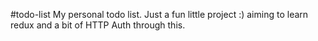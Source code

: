 #todo-list
My personal todo list. Just a fun little project :) aiming to learn redux and a bit of HTTP Auth through this.
